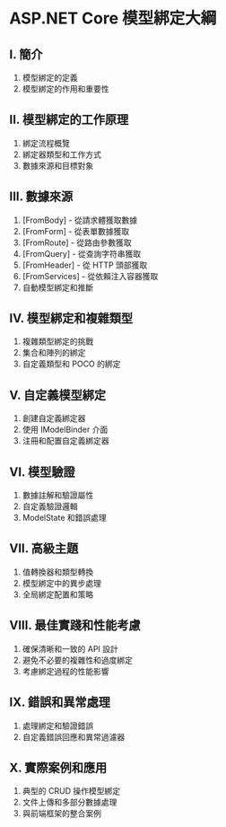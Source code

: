 # ASP.NET Core 模型綁定大綱

## I. 簡介

   1. 模型綁定的定義
   2. 模型綁定的作用和重要性

## II. 模型綁定的工作原理

   1. 綁定流程概覽
   2. 綁定器類型和工作方式
   3. 數據來源和目標對象

## III. 數據來源

   1. [FromBody] - 從請求體獲取數據
   2. [FromForm] - 從表單數據獲取
   3. [FromRoute] - 從路由參數獲取
   4. [FromQuery] - 從查詢字符串獲取
   5. [FromHeader] - 從 HTTP 頭部獲取
   6. [FromServices] - 從依賴注入容器獲取
   7. 自動模型綁定和推斷

## IV. 模型綁定和複雜類型

   1. 複雜類型綁定的挑戰
   2. 集合和陣列的綁定
   3. 自定義類型和 POCO 的綁定

## V. 自定義模型綁定

   1. 創建自定義綁定器
   2. 使用 IModelBinder 介面
   3. 注冊和配置自定義綁定器

## VI. 模型驗證

   1. 數據註解和驗證屬性
   2. 自定義驗證邏輯
   3. ModelState 和錯誤處理

## VII. 高級主題

   1. 值轉換器和類型轉換
   2. 模型綁定中的異步處理
   3. 全局綁定配置和策略

## VIII. 最佳實踐和性能考慮

   1. 確保清晰和一致的 API 設計
   2. 避免不必要的複雜性和過度綁定
   3. 考慮綁定過程的性能影響

## IX. 錯誤和異常處理

   1. 處理綁定和驗證錯誤
   2. 自定義錯誤回應和異常過濾器

## X. 實際案例和應用

   1. 典型的 CRUD 操作模型綁定
   2. 文件上傳和多部分數據處理
   3. 與前端框架的整合案例
